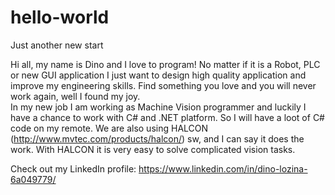 # hello-world
Just another new start

Hi all, my name is Dino and I love to program! No matter if it is a Robot, PLC or new GUI application I just want to design high quality application and improve my engineering skills.
Find something you love and you will never work again, well I found my joy.
\
In my new job I am working as Machine Vision programmer and luckily I have a chance to work with C# and .NET platform.
So I will have a loot of C# code on my remote. We are also using HALCON (http://www.mvtec.com/products/halcon/) sw, and I can say it does the work. With HALCON it is very easy to solve complicated vision tasks.

Check out my LinkedIn profile: https://www.linkedin.com/in/dino-lozina-6a049779/
